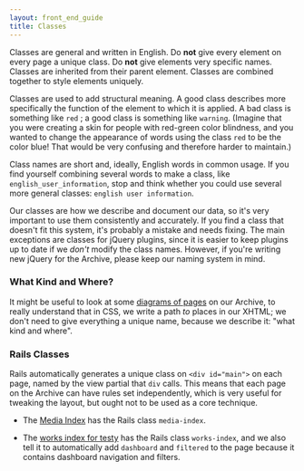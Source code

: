 ```yaml
---
layout: front_end_guide
title: Classes
---	
```

Classes are general and written in English. Do **not** give every element on every page a unique class. Do **not** give elements very specific names. Classes are inherited from their parent element. Classes are combined together to style elements uniquely.

Classes are used to add structural meaning. A good class describes more specifically the function of the element to which it is applied. A bad class is something like `red` ; a good class is something like `warning`. (Imagine that you were creating a skin for people with red-green color blindness, and you wanted to change the appearance of words using the class `red` to be the color blue! That would be very confusing and therefore harder to maintain.)

Class names are short and, ideally, English words in common usage. If you find yourself combining several words to make a class, like `english_user_information`, stop and think whether you could use several more general classes: `english user information`.

Our classes are how we describe and document our data, so it's very important to use them consistently and accurately. If you find a class that doesn't fit this system, it's probably a mistake and needs fixing. The main exceptions are classes for jQuery plugins, since it is easier to keep plugins up to date if we *don't* modify the class names. However, if you're writing new jQuery for the Archive, please keep our naming system in mind.

### What Kind and Where?

It might be useful to look at some [diagrams of pages](diagrams.html) on our Archive, to really understand that in CSS, we write a path *to* places in our XHTML; we don't need to give everything a unique name, because we describe it: "what kind and where".

### Rails Classes

Rails automatically generates a unique class on `<div id="main">` on each page, named by the view partial that `div` calls. This means that each page on the Archive can have rules set independently, which is very useful for tweaking the layout, but ought not to be used as a core technique.

* The [Media Index](http://archiveofourown.org/media) has the Rails class `media-index`.

* The [works index for testy](http://archiveofourown.org/users/testy/works) has the Rails class `works-index`, and we also tell it to automatically add `dashboard` and `filtered` to the page because it contains dashboard navigation and filters.